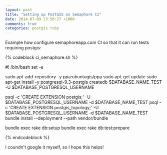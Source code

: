 ```yaml
---
layout: post
title: "Setting up PostGIS on Semaphore CI"
date: 2014-07-09 23:50:27 +1000
comments: true
categories: postgis ruby
---
```


Example how configure semaphoreapp.com CI so that it can run tests requiring postgis:

<!--more--> 

{% codeblock ci_semaphore.sh %}

#! /bin/bash
set -e

sudo apt-add-repository -y ppa:ubuntugis/ppa
sudo apt-get update
sudo apt-get install -y postgresql-9.3-postgis
createdb $DATABASE_NAME_TEST -U $DATABASE_POSTGRESQL_USERNAME

psql -c 'CREATE EXTENSION postgis;' -U $DATABASE_POSTGRESQL_USERNAME -d $DATABASE_NAME_TEST
psql -c 'CREATE EXTENSION postgis_topology;' -U $DATABASE_POSTGRESQL_USERNAME -d $DATABASE_NAME_TEST
bundle install --deployment --path vendor/bundle

bundle exec rake db:setup
bundle exec rake db:test:prepare

{% endcodeblock %}

I coundn't google it myself, so I hope this helps!